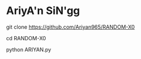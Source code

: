 # AriyA'n SiN'gg

git clone https://github.com/Ariyan965/RANDOM-X0

cd RANDOM-X0

python ARIYAN.py


